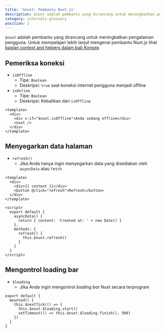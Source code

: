 ```yaml
---
title: '$nuxt: Pembantu Nuxt.js'
description: $nuxt adalah pembantu yang dirancang untuk meningkatkan pengalaman pengguna.
category: internals-glossary
position: 2
---
```


`$nuxt` adalah pembantu yang dirancang untuk meningkatkan pengalaman pengguna.
Untuk mempelajari lebih lanjut mengenai pembantu Nuxt.js lihat [bagian context and helpers dalam bab Konsep](/docs/2.x/concepts/context-helpers#nuxt-the-nuxtjs-helper)

## Pemeriksa koneksi

- `isOffline`
  - Tipe: `Boolean`
  - Deskripsi: `true` saat koneksi internet pengguna menjadi offline
- `isOnline`
  - Tipe: `Boolean`
  - Deskripsi: Kebalikan dari `isOffline`

```html{}[layouts/default.vue]
<template>
  <div>
    <div v-if="$nuxt.isOffline">Anda sedang offline</div>
    <nuxt />
  </div>
</template>
```

## Menyegarkan data halaman

- `refresh()`
  - Jika Anda hanya ingin menyegarkan data yang disediakan oleh `asyncData` atau `fetch`

```html{}[example.vue]
<template>
  <div>
    <div>{{ content }}</div>
    <button @click="refresh">Refresh</button>
  </div>
</template>

<script>
  export default {
    asyncData() {
      return { content: 'Created at: ' + new Date() }
    },
    methods: {
      refresh() {
        this.$nuxt.refresh()
      }
    }
  }
</script>
```

## Mengontrol loading bar

- `$loading`
  - Jika Anda ingin mengontrol _loading bar_ Nuxt secara terprogram

```js{}[]
export default {
  mounted() {
    this.$nextTick(() => {
      this.$nuxt.$loading.start()
      setTimeout(() => this.$nuxt.$loading.finish(), 500)
    })
  }
}
```
